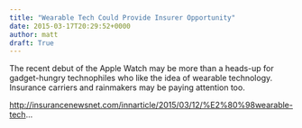 ```yaml
---
title: "Wearable Tech Could Provide Insurer Opportunity"
date: 2015-03-17T20:29:52+0000
author: matt
draft: True
---
```

The recent debut of the Apple Watch may be more than a heads-up for gadget-hungry technophiles who like the idea of wearable technology. Insurance carriers and rainmakers may be paying attention too.

http://insurancenewsnet.com/innarticle/2015/03/12/%E2%80%98wearable-tech...
